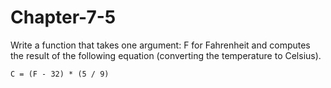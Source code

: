 # Chapter-7-5

Write a function that takes one argument: F for Fahrenheit and computes the result of the following equation (converting the temperature to Celsius).
```
C = (F - 32) * (5 / 9)
```
